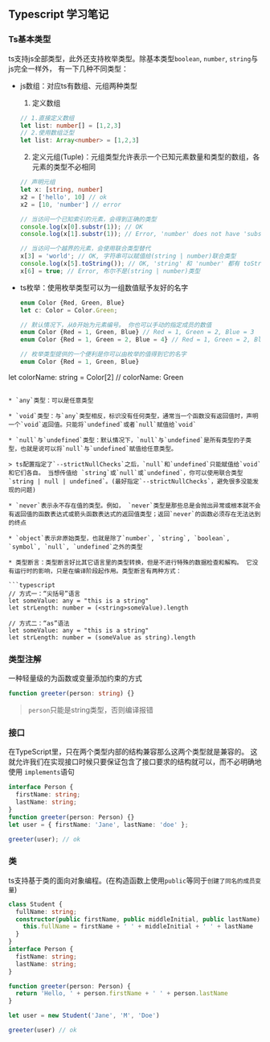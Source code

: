 ## Typescript 学习笔记

### Ts基本类型

ts支持js全部类型，此外还支持枚举类型。除基本类型`boolean`,  `number`,  `string`与js完全一样外， 有一下几种不同类型：

* js数组：对应ts有数组、元组两种类型

  1. 定义数组

    ```typescript
    // 1.直接定义数组
    let list: number[] = [1,2,3]
    // 2.使用数组泛型
    let list: Array<number> = [1,2,3]
    ```

  2. 定义元组(Tuple)：元组类型允许表示一个已知元素数量和类型的数组，各元素的类型不必相同

    ```typescript
    // 声明元组
    let x: [string, number]
    x2 = ['hello', 10] // ok
    x2 = [10, 'number'] // error
    
    // 当访问一个已知索引的元素，会得到正确的类型
    console.log(x[0].substr(1)); // OK
    console.log(x[1].substr(1)); // Error, 'number' does not have 'substr'
    
    // 当访问一个越界的元素，会使用联合类型替代
    x[3] = 'world'; // OK, 字符串可以赋值给(string | number)联合类型
    console.log(x[5].toString()); // OK, 'string' 和 'number' 都有 toString
    x[6] = true; // Error, 布尔不是(string | number)类型
    ```

    

* ts枚举：使用枚举类型可以为一组数值赋予友好的名字

  ```typescript
  enum Color {Red, Green, Blue}
  let c: Color = Color.Green;
  
  // 默认情况下，从0开始为元素编号。 你也可以手动的指定成员的数值
  enum Color {Red = 1, Green, Blue} // Red = 1, Green = 2, Blue = 3
  enum Color {Red = 1, Green = 2, Blue = 4} // Red = 1, Green = 2, Blue = 4
  
  // 枚举类型提供的一个便利是你可以由枚举的值得到它的名字
  enum Color {Red = 1, Green, Blue}
let colorName: string = Color[2] // colorName: Green
  ```
  
* `any`类型：可以是任意类型

* `void`类型：与`any`类型相反，标识没有任何类型，通常当一个函数没有返回值时，声明一个`void`返回值。只能将`undefined`或者`null`赋值给`void`

* `null`与`undefined`类型：默认情况下，`null`与`undefined`是所有类型的子类型，也就是说可以将`null`与`undefined`赋值给任意类型。

  > ts配置指定了`--strictNullChecks`之后，`null`和`undefined`只能赋值给`void`和它们各自。 当想传值给 `string`或`null`或`undefined`，你可以使用联合类型`string | null | undefined`。(最好指定`--strictNullChecks`，避免很多没能发现的问题)

* `never`表示永不存在值的类型。例如， `never`类型是那些总是会抛出异常或根本就不会有返回值的函数表达式或箭头函数表达式的返回值类型；返回`never`的函数必须存在无法达到的终点

* `object`表示非原始类型，也就是除了`number`, `string`, `boolean`, `symbol`, `null`, `undefined`之外的类型

* 类型断言：类型断言好比其它语言里的类型转换，但是不进行特殊的数据检查和解构。 它没有运行时的影响，只是在编译阶段起作用。类型断言有两种方式：

  ```typescript
  // 方式一：“尖括号”语言
  let someValue: any = "this is a string"
  let strLength: number = (<string>someValue).length
  
  // 方式二：“as”语法
  let someValue: any = "this is a string"
  let strLength: number = (someValue as string).length
  ```

  

### 类型注解

一种轻量级的为函数或变量添加约束的方式

```typescript
function greeter(person: string) {}
```

> `person`只能是string类型，否则编译报错

### 接口

在TypeScript里，只在两个类型内部的结构兼容那么这两个类型就是兼容的。 这就允许我们在实现接口时候只要保证包含了接口要求的结构就可以，而不必明确地使用 `implements`语句

```typescript
interface Person {
  firstName: string;
  lastName: string;
}
function greeter(person: Person) {}
let user = { firstName: 'Jane', lastName: 'doe' };

greeter(user); // ok
```



### 类

ts支持基于类的面向对象编程。(在构造函数上使用`public`等同于`创建了同名的成员变量`)

```typescript
class Student {
  fullName: string;
  constructor(public firstName, public middleInitial, public lastName) {
    this.fullName = firstName + ' ' + middleInitial + ' ' + lastName
  }
}
interface Person {
  fistName: string;
  lastName: string;
}

function greeter(person: Person) {
  return 'Hello, ' + person.firstName + ' ' + person.lastName
}

let user = new Student('Jane', 'M', 'Doe')

greeter(user) // ok
```



